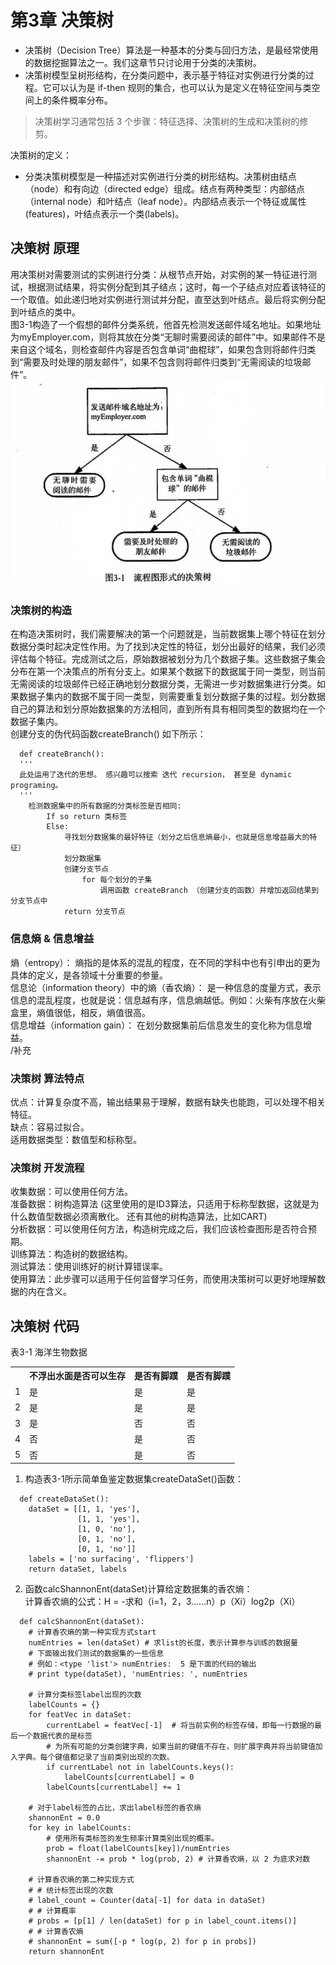 # 第3章 决策树
* 决策树（Decision Tree）算法是一种基本的分类与回归方法，是最经常使用的数据挖掘算法之一。我们这章节只讨论用于分类的决策树。  
* 决策树模型呈树形结构，在分类问题中，表示基于特征对实例进行分类的过程。它可以认为是 if-then 规则的集合，也可以认为是定义在特征空间与类空间上的条件概率分布。  
> 决策树学习通常包括 3 个步骤：特征选择、决策树的生成和决策树的修剪。 

决策树的定义：    
* 分类决策树模型是一种描述对实例进行分类的树形结构。决策树由结点（node）和有向边（directed edge）组成。结点有两种类型：内部结点（internal node）和叶结点（leaf node）。内部结点表示一个特征或属性(features)，叶结点表示一个类(labels)。  

## 决策树 原理
用决策树对需要测试的实例进行分类：从根节点开始，对实例的某一特征进行测试，根据测试结果，将实例分配到其子结点；这时，每一个子结点对应着该特征的一个取值。如此递归地对实例进行测试并分配，直至达到叶结点。最后将实例分配到叶结点的类中。  
图3-1构造了一个假想的邮件分类系统，他首先检测发送邮件域名地址。如果地址为myEmployer.com，则将其放在分类“无聊时需要阅读的邮件”中。如果邮件不是来自这个域名，则检查邮件内容是否包含单词“曲棍球”，如果包含则将邮件归类到“需要及时处理的朋友邮件”，如果不包含则将邮件归类到“无需阅读的垃圾邮件”。
![邮件分类系统](https://raw.githubusercontent.com/apachecn/AiLearning/master/img/ml/3.DecisionTree/%E5%86%B3%E7%AD%96%E6%A0%91-%E6%B5%81%E7%A8%8B%E5%9B%BE.jpg "邮件分类系统")
### 决策树的构造
在构造决策树时，我们需要解决的第一个问题就是，当前数据集上哪个特征在划分数据分类时起决定性作用。为了找到决定性的特征，划分出最好的结果，我们必须评估每个特征。完成测试之后，原始数据被划分为几个数据子集。这些数据子集会分布在第一个决策点的所有分支上。如果某个数据下的数据属于同一类型，则当前无需阅读的垃圾邮件已经正确地划分数据分类，无需进一步对数据集进行分类。如果数据子集内的数据不属于同一类型，则需要重复划分数据子集的过程。划分数据自己的算法和划分原始数据集的方法相同，直到所有具有相同类型的数据均在一个数据子集内。  
创建分支的伪代码函数createBranch() 如下所示：
```
  def createBranch():
  '''
  此处运用了迭代的思想。 感兴趣可以搜索 迭代 recursion， 甚至是 dynamic programing。
  '''
    检测数据集中的所有数据的分类标签是否相同:
        If so return 类标签
        Else:
            寻找划分数据集的最好特征（划分之后信息熵最小，也就是信息增益最大的特征）
            划分数据集
            创建分支节点
                for 每个划分的子集
                    调用函数 createBranch （创建分支的函数）并增加返回结果到分支节点中
            return 分支节点
```
### 信息熵 & 信息增益
熵（entropy）： 熵指的是体系的混乱的程度，在不同的学科中也有引申出的更为具体的定义，是各领域十分重要的参量。  
信息论（information theory）中的熵（香农熵）： 是一种信息的度量方式，表示信息的混乱程度，也就是说：信息越有序，信息熵越低。例如：火柴有序放在火柴盒里，熵值很低，相反，熵值很高。  
信息增益（information gain）： 在划分数据集前后信息发生的变化称为信息增益。  
/补充
### 决策树 算法特点
优点：计算复杂度不高，输出结果易于理解，数据有缺失也能跑，可以处理不相关特征。  
缺点：容易过拟合。  
适用数据类型：数值型和标称型。  
### 决策树 开发流程
收集数据：可以使用任何方法。  
准备数据：树构造算法 (这里使用的是ID3算法，只适用于标称型数据，这就是为什么数值型数据必须离散化。 还有其他的树构造算法，比如CART)  
分析数据：可以使用任何方法，构造树完成之后，我们应该检查图形是否符合预期。  
训练算法：构造树的数据结构。  
测试算法：使用训练好的树计算错误率。  
使用算法：此步骤可以适用于任何监督学习任务，而使用决策树可以更好地理解数据的内在含义。  


## 决策树 代码
表3-1 海洋生物数据  
<table>
  <tr>
    <th></th>
    <th>不浮出水面是否可以生存</th>
    <th>是否有脚蹼</th>
    <th>是否有脚蹼</th>
  </tr>
  <tr>
    <td>1</td>
    <td>是</td>
    <td>是</td>
    <td>是</td>
  </tr>
  <tr>
    <td>2</td>
    <td>是</td>
    <td>是</td>
    <td>是</td>
  </tr>
  <tr>
    <td>3</td>
    <td>是</td>
    <td>否</td>
    <td>否</td>
  </tr>
  <tr>
    <td>4</td>
    <td>否</td>
    <td>是</td>
    <td>否</td>
  </tr>
  <tr>
    <td>5</td>
    <td>否</td>
    <td>是</td>
    <td>否</td>
  </tr>
</table>  

1. 构造表3-1所示简单鱼鉴定数据集createDataSet()函数：
```
  def createDataSet():
    dataSet = [[1, 1, 'yes'],
               [1, 1, 'yes'],
               [1, 0, 'no'],
               [0, 1, 'no'],
               [0, 1, 'no']]
    labels = ['no surfacing', 'flippers']
    return dataSet, labels
```  
2. 函数calcShannonEnt(dataSet)计算给定数据集的香农熵：  
计算香农熵的公式：H = -求和（i=1，2，3……n）p（Xi）log2p（Xi）
```
  def calcShannonEnt(dataSet):
    # 计算香农熵的第一种实现方式start
    numEntries = len(dataSet) # 求list的长度，表示计算参与训练的数据量
    # 下面输出我们测试的数据集的一些信息
    # 例如：<type 'list'> numEntries:  5 是下面的代码的输出
    # print type(dataSet), 'numEntries: ', numEntries

    # 计算分类标签label出现的次数
    labelCounts = {}
    for featVec in dataSet:
        currentLabel = featVec[-1]  # 将当前实例的标签存储，即每一行数据的最后一个数据代表的是标签
        # 为所有可能的分类创建字典，如果当前的键值不存在，则扩展字典并将当前键值加入字典。每个键值都记录了当前类别出现的次数。
        if currentLabel not in labelCounts.keys():
            labelCounts[currentLabel] = 0
        labelCounts[currentLabel] += 1

    # 对于label标签的占比，求出label标签的香农熵
    shannonEnt = 0.0
    for key in labelCounts:
        # 使用所有类标签的发生频率计算类别出现的概率。
        prob = float(labelCounts[key])/numEntries
        shannonEnt -= prob * log(prob, 2) # 计算香农熵，以 2 为底求对数

    # 计算香农熵的第二种实现方式
    # # 统计标签出现的次数
    # label_count = Counter(data[-1] for data in dataSet)
    # # 计算概率
    # probs = [p[1] / len(dataSet) for p in label_count.items()]
    # # 计算香农熵
    # shannonEnt = sum([-p * log(p, 2) for p in probs])
    return shannonEnt
```

